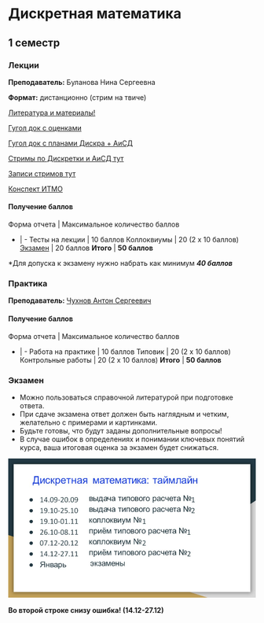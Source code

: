 # Дискретная математика


## 1 семестр

### Лекции

**Преподаватель:** Буланова Нина Сергеевна

**Формат:** дистанционно (стрим на твиче)

[Литература и материалы!](https://drive.google.com/drive/u/0/folders/19WCKf3qU5VC0JrMJ-EqwvDkFLOi1lOQb)

[Гугол док с оценками](https://docs.google.com/spreadsheets/d/1s_6PV40fFa0zKhZjKVN-v3FM9e0g05HGaTDSRmRgDLU/edit#gid=1728556842)

[Гугол док с планами Дискра + АиСД](https://docs.google.com/spreadsheets/d/1L2ja62S3xaAG9tGxOjSkV_20swbb0-o051aTwjcLyiA/edit#gid=1919232126)

[Стримы по Дискретки и АиСД тут](https://www.twitch.tv/ninokfox)

[Записи стримов тут](https://www.youtube.com/channel/UC6QpOmCIkQnAgQGusIbSgYw/videos)

[Конспект ИТМО](http://neerc.ifmo.ru/wiki/index.php?title=%D0%94%D0%B8%D1%81%D0%BA%D1%80%D0%B5%D1%82%D0%BD%D0%B0%D1%8F_%D0%BC%D0%B0%D1%82%D0%B5%D0%BC%D0%B0%D1%82%D0%B8%D0%BA%D0%B0)

#### Получение баллов

Форма отчета | Максимальное количество баллов
- | -
Тесты на лекции | 10 баллов
Коллоквиумы | 20 (2 x 10 баллов)
[Экзамен](###Экзамен) | 20 баллов
**Итого** | **50 баллов**

*Для допуска к экзамену нужно набрать как минимум ***40 баллов***

### Практика

**Преподаватель:** [Чухнов Антон Сергеевич](https://isu.ifmo.ru/pls/apex/f?p=2143:3:103208023387639::NO:RP:PID:300664)

#### Получение баллов

Форма отчета | Максимальное количество баллов
- | -
Работа на практике | 10 баллов
Типовик | 20 (2 x 10 баллов)
Контрольные работы | 20 (2 x 10 баллов)
**Итого** | **50 баллов**


### Экзамен
[exam]: Сюда

* Можно пользоваться справочной литературой при подготовке ответа.
* При сдаче экзамена ответ должен быть наглядным и четким, желательно с примерами и картинками.
* Будьте готовы, что будут заданы дополнительные вопросы!
* В случае ошибок в определениях и понимании ключевых понятий курса, ваша итоговая оценка за экзамен будет снижаться.

![](discrete4.JPG)

**Во второй строке снизу ошибка! (14.12-27.12)**

